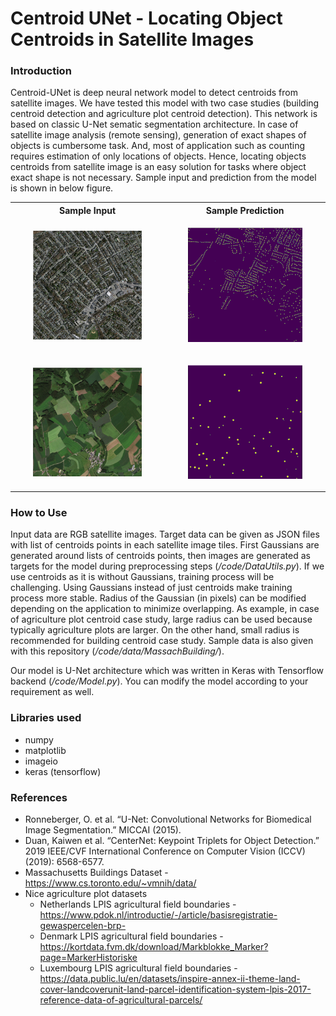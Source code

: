 # Centroid UNet - Locating Object Centroids in Satellite Images

### Introduction

Centroid-UNet is deep neural network model to detect centroids from satellite images. We have tested this model with two case studies (building centroid detection and agriculture plot centroid detection). This network is based on classic U-Net sematic segmentation architecture. In case of satellite image analysis (remote sensing), generation of exact shapes of objects is cumbersome task. And, most of application such as counting requires estimation of only locations of objects. Hence, locating objects centroids from satellite image is an easy solution for tasks where object exact shape is not necessary. Sample input and prediction from the model is shown in below figure.

<table style="width:100%">
	<tr>
		<th>Sample Input</th>
		<th>Sample Prediction</th>
	</tr>
	<tr>
		<td>
		<p align="center">
		<img src="./graphics/sample_input2.png" alt="sample_input" width="75%"/>
		</p>
		</td>
    		<td>
		<p align="center">
		<img src="./graphics/sample_pred2.png" alt="sample_pred" width="75%"/>
		</p>
		</td>
	</tr>
	<tr>
		<td>
		<p align="center">
		<img src="./graphics/sample_input1.png" alt="sample_input" width="75%"/>
		</p>
		</td>
    		<td>
		<p align="center">
		<img src="./graphics/sample_pred1.png" alt="sample_pred" width="75%"/>
		</p>
		</td>
	</tr>
</table>

### How to Use

Input data are RGB satellite images. Target data can be given as JSON files with list of centroids points in each satellite image tiles. First Gaussians are generated around lists of centroids points, then images are generated as targets for the model during preprocessing steps (*/code/DataUtils.py*). If we use centroids as it is without Gaussians, training process will be challenging. Using Gaussians instead of just centroids make training process more stable. Radius of the Gaussian (in pixels) can be modified depending on the application to minimize overlapping. As example, in case of agriculture plot centroid case study, large radius can be used because typically agriculture plots are larger. On the other hand, small radius is recommended for building centroid case study. Sample data is also given with this repository (*/code/data/MassachBuilding/*). 

Our model is U-Net architecture which was written in Keras with Tensorflow backend (*/code/Model.py*). You can modify the model according to your requirement as well.

### Libraries used
- numpy
- matplotlib
- imageio
- keras (tensorflow)

### References

- Ronneberger, O. et al. “U-Net: Convolutional Networks for Biomedical Image Segmentation.” MICCAI (2015).
- Duan, Kaiwen et al. “CenterNet: Keypoint Triplets for Object Detection.” 2019 IEEE/CVF International Conference on Computer Vision (ICCV) (2019): 6568-6577.
- Massachusetts Buildings Dataset - https://www.cs.toronto.edu/~vmnih/data/
- Nice agriculture plot datasets
  	- Netherlands LPIS agricultural field boundaries - https://www.pdok.nl/introductie/-/article/basisregistratie-gewaspercelen-brp-
	- Denmark LPIS agricultural field boundaries - https://kortdata.fvm.dk/download/Markblokke_Marker?page=MarkerHistoriske
	- Luxembourg LPIS agricultural field boundaries - https://data.public.lu/en/datasets/inspire-annex-ii-theme-land-cover-landcoverunit-land-parcel-identification-system-lpis-2017-reference-data-of-agricultural-parcels/







